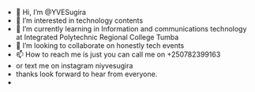 - 👋 Hi, I’m @YVESugira
- 👀 I’m interested in technology contents
- 🌱 I’m currently learning in Information and communications technology at Integrated Polytechnic Regional College Tumba
- 💞️ I’m looking to collaborate on honestly tech events
- 📫 How to reach me is just you can call me on +250782399163
- or text me on instagram niyvesugira
- thanks look forward to hear from everyone.
-
